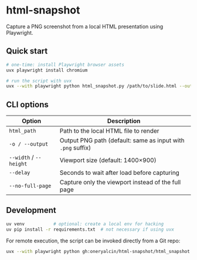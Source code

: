 # html-snapshot

Capture a PNG screenshot from a local HTML presentation using Playwright.

## Quick start

```bash
# one-time: install Playwright browser assets
uvx playwright install chromium

# run the script with uvx
uvx --with playwright python html_snapshot.py /path/to/slide.html --output slide.png
```

## CLI options

| Option | Description |
| ------ | ----------- |
| `html_path` | Path to the local HTML file to render |
| `-o / --output` | Output PNG path (default: same as input with `.png` suffix) |
| `--width` / `--height` | Viewport size (default: 1400×900) |
| `--delay` | Seconds to wait after load before capturing |
| `--no-full-page` | Capture only the viewport instead of the full page |

## Development

```bash
uv venv           # optional: create a local env for hacking
uv pip install -r requirements.txt  # not necessary if using uvx
```

For remote execution, the script can be invoked directly from a Git repo:

```bash
uvx --with playwright python gh:oneryalcin/html-snapshot/html_snapshot.py sample.html
```
